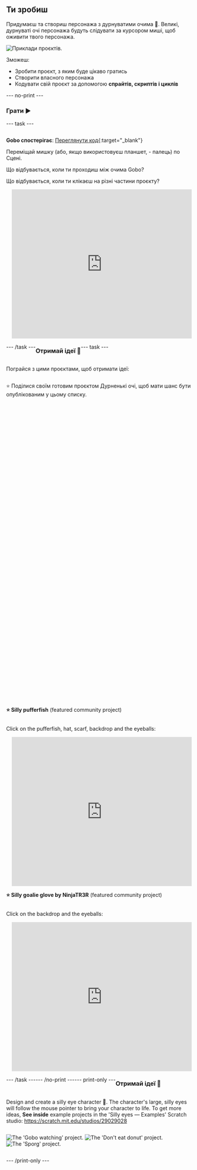 ## Ти зробиш

Придумаєш та створиш персонажа з дурнуватими очима 👀. Великі, дурнуваті очі персонажа будуть слідувати за курсором миші, щоб оживити твого персонажа.

![Приклади проєктів.](images/showcase-line.png)

Зможеш:

+ Зробити проєкт, з яким буде цікаво гратись
+ Створити власного персонажа
+ Кодувати свій проєкт за допомогою **спрайтів, скриптів і циклів**

--- no-print ---

### Грати ▶️

--- task ---

<div style="display: flex; flex-wrap: wrap">
<div style="flex-basis: 175px; flex-grow: 1">  

**Gobo спостерігає**: [Переглянути код](https://scratch.mit.edu/projects/495141114/editor){:target="_blank"}

Переміщай мишку (або, якщо використовуєш планшет, - палець) по Сцені. 

Що відбувається, коли ти проходиш між очима Gobo? 
  
Що відбувається, коли ти клікаєш на різні частини проєкту?
</div>
<div>

<div class="scratch-preview" style="margin-left: 15px;">
  <iframe allowtransparency="true" width="485" height="402" src="https://scratch.mit.edu/projects/embed/495141114/?autostart=false" frameborder="0"></iframe>
</div>

</div>

--- /task ---

### Отримай ідеї 💭

--- task ---

Пограйся з цими проєктами, щоб отримати ідеї:

⭐ Поділися своїм готовим проєктом Дурненькі очі, щоб мати шанс бути опублікованим у цьому списку.
<div class="scratch-preview" style="margin-left: 15px;">
  <iframe allowtransparency="true" width="485" height="402" src="" frameborder="0"></iframe>
</div>
<div class="scratch-preview" style="margin-left: 15px;">
  <iframe allowtransparency="true" width="485" height="402" src="" frameborder="0"></iframe>
</div>

**⭐ Silly pufferfish** (featured community project)

Click on the pufferfish, hat, scarf, backdrop and the eyeballs:

<div class="scratch-preview" style="margin-left: 15px;">
  <iframe allowtransparency="true" width="485" height="402" src="https://scratch.mit.edu/projects/embed/772759744/?autostart=false" frameborder="0"></iframe>
</div>

**⭐ Silly goalie glove by NinjaTR3R** (featured community project)

Click on the backdrop and the eyeballs:

<div class="scratch-preview" style="margin-left: 15px;">
  <iframe allowtransparency="true" width="485" height="402" src="https://scratch.mit.edu/projects/embed/877343292/?autostart=false" frameborder="0"></iframe>
</div>

--- /task ---

--- /no-print ---

--- print-only ---

### Отримай ідеї 💭

Design and create a silly eye character 👀. The character's large, silly eyes will follow the mouse pointer to bring your character to life. To get more ideas, **See inside** example projects in the 'Silly eyes — Examples' Scratch studio: https://scratch.mit.edu/studios/29029028

![The 'Gobo watching' project.](images/gobo-watching.png) ![The 'Don't eat donut' project.](images/dont-eat-donut.png) ![The 'Sporg' project.](images/sporg.png)

--- /print-only ---

 
